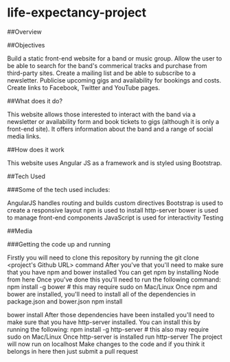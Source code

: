 # life-expectancy-project

##Overview

##Objectives

Build a static front-end website for a band or music group. Allow the user to be able to search for the band's commerical tracks and purchase from third-party sites. Create a mailing list and be able to subscribe to a newsletter. Publicise upcoming gigs and availability for bookings and costs. Create links to Facebook, Twitter and YouTube pages.

##What does it do?

This website allows those interested to interact with the band via a newsletter or availability form and book tickets to gigs (although it is only a front-end site). It offers information about the band and a range of social media links.

##How does it work

This website uses Angular JS as a framework and is styled using Bootstrap.

##Tech Used

###Some of the tech used includes:

AngularJS handles routing and builds custom directives
Bootstrap is used to create a responsive layout
npm is used to install http-server
bower is used to manage front-end components
JavaScript is used for interactivity
Testing

##Media

###Getting the code up and running

Firstly you will need to clone this repository by running the git clone <project's Github URL> command
After you've that you'll need to make sure that you have npm and bower installed
You can get npm by installing Node from here
Once you've done this you'll need to run the following command: npm install -g bower # this may require sudo on Mac/Linux
Once npm and bower are installed, you'll need to install all of the dependencies in package.json and bower.json
npm install

bower install
After those dependencies have been installed you'll need to make sure that you have http-server installed. You can install this by running the following: npm install -g http-server # this also may require sudo on Mac/Linux
Once http-server is installed run http-server
The project will now run on localhost
Make changes to the code and if you think it belongs in here then just submit a pull request

